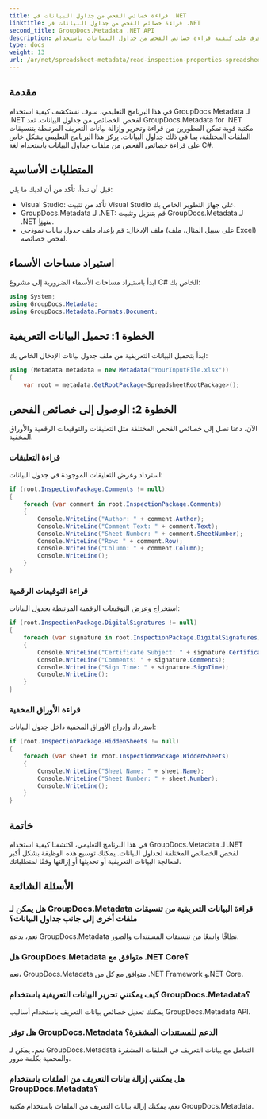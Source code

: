 ```yaml
---
title: قراءة خصائص الفحص من جداول البيانات في .NET
linktitle: قراءة خصائص الفحص من جداول البيانات في .NET
second_title: GroupDocs.Metadata .NET API
description: تعرف على كيفية قراءة خصائص الفحص من جداول البيانات باستخدام GroupDocs.Metadata لـ .NET. يمكنك الوصول إلى التعليقات والتوقيعات الرقمية والأوراق المخفية بسهولة.
type: docs
weight: 13
url: /ar/net/spreadsheet-metadata/read-inspection-properties-spreadsheets/
---
```

## مقدمة
في هذا البرنامج التعليمي، سوف نستكشف كيفية استخدام GroupDocs.Metadata لـ .NET لفحص الخصائص من جداول البيانات. تعد GroupDocs.Metadata for .NET مكتبة قوية تمكن المطورين من قراءة وتحرير وإزالة بيانات التعريف المرتبطة بتنسيقات الملفات المختلفة، بما في ذلك جداول البيانات. يركز هذا البرنامج التعليمي بشكل خاص على قراءة خصائص الفحص من ملفات جداول البيانات باستخدام لغة C#.
## المتطلبات الأساسية
قبل أن نبدأ، تأكد من أن لديك ما يلي:
- Visual Studio: تأكد من تثبيت Visual Studio على جهاز التطوير الخاص بك.
-  GroupDocs.Metadata لـ .NET: قم بتنزيل وتثبيت GroupDocs.Metadata لـ .NET من[هنا](https://releases.groupdocs.com/metadata/net/).
- ملف الإدخال: قم بإعداد ملف جدول بيانات نموذجي (على سبيل المثال، ملف Excel) لفحص خصائصه.

## استيراد مساحات الأسماء
ابدأ باستيراد مساحات الأسماء الضرورية إلى مشروع C# الخاص بك:
```csharp
using System;
using GroupDocs.Metadata;
using GroupDocs.Metadata.Formats.Document;
```
## الخطوة 1: تحميل البيانات التعريفية
ابدأ بتحميل البيانات التعريفية من ملف جدول بيانات الإدخال الخاص بك:
```csharp
using (Metadata metadata = new Metadata("YourInputFile.xlsx"))
{
    var root = metadata.GetRootPackage<SpreadsheetRootPackage>();
```
## الخطوة 2: الوصول إلى خصائص الفحص
الآن، دعنا نصل إلى خصائص الفحص المختلفة مثل التعليقات والتوقيعات الرقمية والأوراق المخفية.
### قراءة التعليقات
استرداد وعرض التعليقات الموجودة في جدول البيانات:
```csharp
if (root.InspectionPackage.Comments != null)
{
    foreach (var comment in root.InspectionPackage.Comments)
    {
        Console.WriteLine("Author: " + comment.Author);
        Console.WriteLine("Comment Text: " + comment.Text);
        Console.WriteLine("Sheet Number: " + comment.SheetNumber);
        Console.WriteLine("Row: " + comment.Row);
        Console.WriteLine("Column: " + comment.Column);
        Console.WriteLine();
    }
}
```
### قراءة التوقيعات الرقمية
استخراج وعرض التوقيعات الرقمية المرتبطة بجدول البيانات:
```csharp
if (root.InspectionPackage.DigitalSignatures != null)
{
    foreach (var signature in root.InspectionPackage.DigitalSignatures)
    {
        Console.WriteLine("Certificate Subject: " + signature.CertificateSubject);
        Console.WriteLine("Comments: " + signature.Comments);
        Console.WriteLine("Sign Time: " + signature.SignTime);
        Console.WriteLine();
    }
}
```
### قراءة الأوراق المخفية
استرداد وإدراج الأوراق المخفية داخل جدول البيانات:
```csharp
if (root.InspectionPackage.HiddenSheets != null)
{
    foreach (var sheet in root.InspectionPackage.HiddenSheets)
    {
        Console.WriteLine("Sheet Name: " + sheet.Name);
        Console.WriteLine("Sheet Number: " + sheet.Number);
        Console.WriteLine();
    }
}
```

## خاتمة
في هذا البرنامج التعليمي، اكتشفنا كيفية استخدام GroupDocs.Metadata لـ .NET لفحص الخصائص المختلفة لجداول البيانات. يمكنك توسيع هذه الوظيفة بشكل أكبر لمعالجة البيانات التعريفية أو تحديثها أو إزالتها وفقًا لمتطلباتك.

## الأسئلة الشائعة
### هل يمكن لـ GroupDocs.Metadata قراءة البيانات التعريفية من تنسيقات ملفات أخرى إلى جانب جداول البيانات؟
نعم، يدعم GroupDocs.Metadata نطاقًا واسعًا من تنسيقات المستندات والصور.
### هل GroupDocs.Metadata متوافق مع .NET Core؟
نعم، GroupDocs.Metadata متوافق مع كل من .NET Framework و.NET Core.
### كيف يمكنني تحرير البيانات التعريفية باستخدام GroupDocs.Metadata؟
يمكنك تعديل خصائص بيانات التعريف باستخدام أساليب GroupDocs.Metadata API.
### هل توفر GroupDocs.Metadata الدعم للمستندات المشفرة؟
نعم، يمكن لـ GroupDocs.Metadata التعامل مع بيانات التعريف في الملفات المشفرة والمحمية بكلمة مرور.
### هل يمكنني إزالة بيانات التعريف من الملفات باستخدام GroupDocs.Metadata؟
نعم، يمكنك إزالة بيانات التعريف من الملفات باستخدام مكتبة GroupDocs.Metadata.